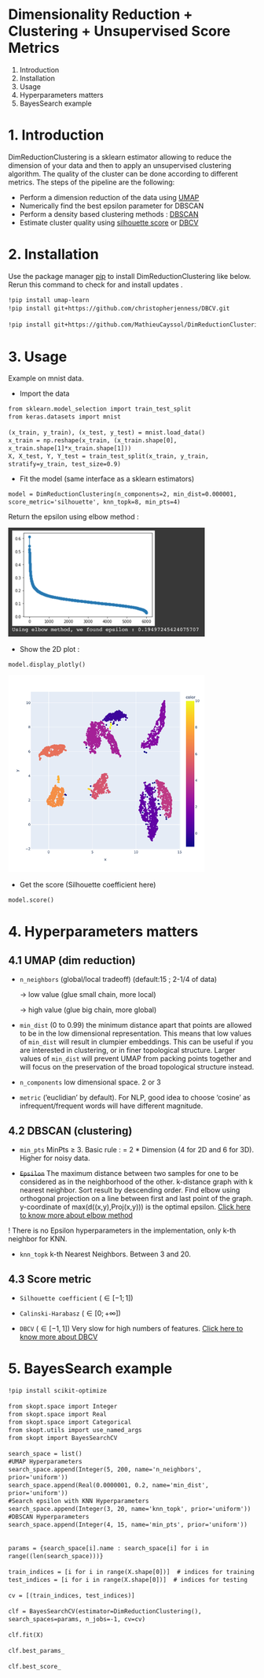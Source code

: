 # Dimensionality Reduction + Clustering + Unsupervised Score Metrics

1. Introduction
2. Installation
3. Usage
4. Hyperparameters matters
5. BayesSearch example

# 1. Introduction

DimReductionClustering is a sklearn estimator allowing to reduce the dimension of your data and then to apply an unsupervised clustering algorithm. The quality of the cluster can be done according to different metrics. The steps of the pipeline are the following: 

- Perform a dimension reduction of the data using [UMAP](https://umap-learn.readthedocs.io/en/latest/how_umap_works.html)
- Numerically find the best epsilon parameter for DBSCAN
- Perform a density based clustering methods : [DBSCAN](https://scikit-learn.org/stable/modules/generated/sklearn.cluster.DBSCAN.html)
- Estimate cluster quality using [silhouette score](https://scikit-learn.org/stable/modules/generated/sklearn.metrics.silhouette_score.html) or [DBCV](https://github.com/christopherjenness/DBCV)

# 2. Installation

Use the package manager [pip](https://pip.pypa.io/en/stable/) to install DimReductionClustering like below. 
Rerun this command to check for and install  updates .
```bash
!pip install umap-learn
!pip install git+https://github.com/christopherjenness/DBCV.git

!pip install git+https://github.com/MathieuCayssol/DimReductionClustering.git
```

# 3. Usage

Example on mnist data.


- Import the data
```
from sklearn.model_selection import train_test_split
from keras.datasets import mnist

(x_train, y_train), (x_test, y_test) = mnist.load_data()
x_train = np.reshape(x_train, (x_train.shape[0], x_train.shape[1]*x_train.shape[1]))
X, X_test, Y, Y_test = train_test_split(x_train, y_train, stratify=y_train, test_size=0.9)
```


- Fit the model (same interface as a sklearn estimators)
```
model = DimReductionClustering(n_components=2, min_dist=0.000001, score_metric='silhouette', knn_topk=8, min_pts=4)
```

Return the epsilon using elbow method :

<img src="/images/epsilon_elbow.png?raw=true" width="400">

- Show the 2D plot :
```
model.display_plotly()
```

<img src="/images/minist.png?raw=true" width="400">

- Get the score (Silhouette coefficient here)

```
model.score()
```

# 4. Hyperparameters matters

## 4.1 UMAP (dim reduction)

- `n_neighbors`  (global/local tradeoff) (default:15 ; 2-1/4 of data)
    
    → low value (glue small chain, more local) 
    
    → high value (glue big chain, more global)
    
- `min_dist` (0 to 0.99) the minimum distance apart that points are allowed to be in the low dimensional representation. This means that low values of `min_dist` will result in clumpier embeddings. This can be useful if you are interested in clustering, or in finer topological structure. Larger values of `min_dist` will prevent UMAP from packing points together and will focus on the preservation of the broad topological structure instead.
- `n_components` low dimensional space. 2 or 3
- `metric` (’euclidian’ by default). For NLP, good idea to choose ‘cosine’ as infrequent/frequent words will have different magnitude.


## 4.2 DBSCAN (clustering)

- `min_pts` MinPts ≥ 3. Basic rule : = 2 * Dimension  (4 for 2D and 6 for 3D). Higher for noisy data.
    
- ~~`Epsilon`~~ The maximum distance between two samples for one to be considered as in the neighborhood of the other. k-distance graph with k nearest neighbor. Sort result by descending order. Find elbow using orthogonal projection on a line between first and last point of the graph. y-coordinate of max(d((x,y),Proj(x,y))) is the optimal epsilon. [Click here to know more about elbow method](https://www.ccs.neu.edu/home/vip/teach/DMcourse/2_cluster_EM_mixt/notes_slides/revisitofrevisitDBSCAN.pdf)

! There is no Epsilon hyperparameters in the implementation, only k-th neighbor for KNN.

- `knn_topk` k-th Nearest Neighbors. Between 3 and 20.

## 4.3 Score metric

- `Silhouette coefficient` ($\in[-1; 1]$)
    
- `Calinski-Harabasz` ($\in[0; +\infty]$)
    
- `DBCV` ($\in[-1,1]$) Very slow for high numbers of features. [Click here to know more about DBCV](https://epubs.siam.org/doi/pdf/10.1137/1.9781611973440.96)


# 5. BayesSearch example

```
!pip install scikit-optimize

from skopt.space import Integer
from skopt.space import Real
from skopt.space import Categorical
from skopt.utils import use_named_args
from skopt import BayesSearchCV

search_space = list()
#UMAP Hyperparameters
search_space.append(Integer(5, 200, name='n_neighbors', prior='uniform'))
search_space.append(Real(0.0000001, 0.2, name='min_dist', prior='uniform'))
#Search epsilon with KNN Hyperparameters
search_space.append(Integer(3, 20, name='knn_topk', prior='uniform'))
#DBSCAN Hyperparameters
search_space.append(Integer(4, 15, name='min_pts', prior='uniform'))


params = {search_space[i].name : search_space[i] for i in range((len(search_space)))}

train_indices = [i for i in range(X.shape[0])]  # indices for training
test_indices = [i for i in range(X.shape[0])]  # indices for testing

cv = [(train_indices, test_indices)]

clf = BayesSearchCV(estimator=DimReductionClustering(), search_spaces=params, n_jobs=-1, cv=cv)

clf.fit(X)

clf.best_params_

clf.best_score_
```




